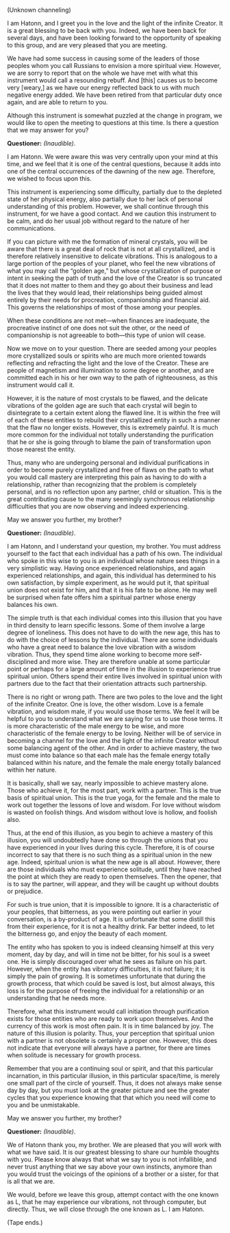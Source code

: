 <p class="channel-type">(Unknown channeling)</p>
<p>I am Hatonn, and I greet you in the love and the light of the infinite Creator. It is a great blessing to be back with you. Indeed, we have been back for several days, and have been looking forward to the opportunity of speaking to this group, and are very pleased that you are meeting.</p>
<p>We have had some success in causing some of the leaders of those peoples whom you call Russians to envision a more spiritual view. However, we are sorry to report that on the whole we have met with what this instrument would call a resounding rebuff. And [this] causes us to become very [weary,] as we have our energy reflected back to us with much negative energy added. We have been retired from that particular duty once again, and are able to return to you.</p>
<p>Although this instrument is somewhat puzzled at the change in program, we would like to open the meeting to questions at this time. Is there a question that we may answer for you?</p>
<p><strong>Questioner:</strong> <em>(Inaudible)</em>.</p>
<p>I am Hatonn. We were aware this was very centrally upon your mind at this time, and we feel that it is one of the central questions, because it adds into one of the central occurrences of the dawning of the new age. Therefore, we wished to focus upon this.</p>
<p>This instrument is experiencing some difficulty, partially due to the depleted state of her physical energy, also partially due to her lack of personal understanding of this problem. However, we shall continue through this instrument, for we have a good contact. And we caution this instrument to be calm, and do her usual job without regard to the nature of her communications.</p>
<p>If you can picture with me the formation of mineral crystals, you will be aware that there is a great deal of rock that is not at all crystallized, and is therefore relatively insensitive to delicate vibrations. This is analogous to a large portion of the peoples of your planet, who feel the new vibrations of what you may call the “golden age,” but whose crystallization of purpose or intent in seeking the path of truth and the love of the Creator is so truncated that it does not matter to them and they go about their business and lead the lives that they would lead, their relationships being guided almost entirely by their needs for procreation, companionship and financial aid. This governs the relationships of most of those among your peoples.</p>
<p>When these conditions are not met—when finances are inadequate, the procreative instinct of one does not suit the other, or the need of companionship is not agreeable to both—this type of union will cease.</p>
<p>Now we move on to your question. There are seeded among your peoples more crystallized souls or spirits who are much more oriented towards reflecting and refracting the light and the love of the Creator. These are people of magnetism and illumination to some degree or another, and are committed each in his or her own way to the path of righteousness, as this instrument would call it.</p>
<p>However, it is the nature of most crystals to be flawed, and the delicate vibrations of the golden age are such that each crystal will begin to disintegrate to a certain extent along the flawed line. It is within the free will of each of these entities to rebuild their crystallized entity in such a manner that the flaw no longer exists. However, this is extremely painful. It is much more common for the individual not totally understanding the purification that he or she is going through to blame the pain of transformation upon those nearest the entity.</p>
<p>Thus, many who are undergoing personal and individual purifications in order to become purely crystallized and free of flaws on the path to what you would call mastery are interpreting this pain as having to do with a relationship, rather than recognizing that the problem is completely personal, and is no reflection upon any partner, child or situation. This is the great contributing cause to the many seemingly synchronous relationship difficulties that you are now observing and indeed experiencing.</p>
<p>May we answer you further, my brother?</p>
<p><strong>Questioner:</strong> <em>(Inaudible)</em>.</p>
<p>I am Hatonn, and I understand your question, my brother. You must address yourself to the fact that each individual has a path of his own. The individual who spoke in this wise to you is an individual whose nature sees things in a very simplistic way. Having once experienced relationships, and again experienced relationships, and again, this individual has determined to his own satisfaction, by simple experiment, as he would put it, that spiritual union does not exist for him, and that it is his fate to be alone. He may well be surprised when fate offers him a spiritual partner whose energy balances his own.</p>
<p>The simple truth is that each individual comes into this illusion that you have in third density to learn specific lessons. Some of them involve a large degree of loneliness. This does not have to do with the new age, this has to do with the choice of lessons by the individual. There are some individuals who have a great need to balance the love vibration with a wisdom vibration. Thus, they spend time alone working to become more self-disciplined and more wise. They are therefore unable at some particular point or perhaps for a large amount of time in the illusion to experience true spiritual union. Others spend their entire lives involved in spiritual union with partners due to the fact that their orientation attracts such partnership.</p>
<p>There is no right or wrong path. There are two poles to the love and the light of the infinite Creator. One is love, the other wisdom. Love is a female vibration, and wisdom male, if you would use those terms. We feel it will be helpful to you to understand what we are saying for us to use those terms. It is more characteristic of the male energy to be wise, and more characteristic of the female energy to be loving. Neither will be of service in becoming a channel for the love and the light of the infinite Creator without some balancing agent of the other. And in order to achieve mastery, the two must come into balance so that each male has the female energy totally balanced within his nature, and the female the male energy totally balanced within her nature.</p>
<p>It is basically, shall we say, nearly impossible to achieve mastery alone. Those who achieve it, for the most part, work with a partner. This is the true basis of spiritual union. This is the true yoga, for the female and the male to work out together the lessons of love and wisdom. For love without wisdom is wasted on foolish things. And wisdom without love is hollow, and foolish also.</p>
<p>Thus, at the end of this illusion, as you begin to achieve a mastery of this illusion, you will undoubtedly have done so through the unions that you have experienced in your lives during this cycle. Therefore, it is of course incorrect to say that there is no such thing as a spiritual union in the new age. Indeed, spiritual union is what the new age is all about. However, there are those individuals who must experience solitude, until they have reached the point at which they are ready to open themselves. Then the opener, that is to say the partner, will appear, and they will be caught up without doubts or prejudice.</p>
<p>For such is true union, that it is impossible to ignore. It is a characteristic of your peoples, that bitterness, as you were pointing out earlier in your conversation, is a by-product of age. It is unfortunate that some distill this from their experience, for it is not a healthy drink. Far better indeed, to let the bitterness go, and enjoy the beauty of each moment.</p>
<p>The entity who has spoken to you is indeed cleansing himself at this very moment, day by day, and will in time not be bitter, for his soul is a sweet one. He is simply discouraged over what he sees as failure on his part. However, when the entity has vibratory difficulties, it is not failure; it is simply the pain of growing. It is sometimes unfortunate that during the growth process, that which could be saved is lost, but almost always, this loss is for the purpose of freeing the individual for a relationship or an understanding that he needs more.</p>
<p>Therefore, what this instrument would call initiation through purification exists for those entities who are ready to work upon themselves. And the currency of this work is most often pain. It is in time balanced by joy. The nature of this illusion is polarity. Thus, your perception that spiritual union with a partner is not obsolete is certainly a proper one. However, this does not indicate that everyone will always have a partner, for there are times when solitude is necessary for growth process.</p>
<p>Remember that you are a continuing soul or spirit, and that this particular incarnation, in this particular illusion, in this particular space/time, is merely one small part of the circle of yourself. Thus, it does not always make sense day by day, but you must look at the greater picture and see the greater cycles that you experience knowing that that which you need will come to you and be unmistakable.</p>
<p>May we answer you further, my brother?</p>
<p><strong>Questioner:</strong> <em>(Inaudible)</em>.</p>
<p>We of Hatonn thank you, my brother. We are pleased that you will work with what we have said. It is our greatest blessing to share our humble thoughts with you. Please know always that what we say to you is not infallible, and never trust anything that we say above your own instincts, anymore than you would trust the voicings of the opinions of a brother or a sister, for that is all that we are.</p>
<p>We would, before we leave this group, attempt contact with the one known as L, that he may experience our vibrations, not through computer, but directly. Thus, we will close through the one known as L. I am Hatonn.</p>
<p class="comment">(Tape ends.)</p>